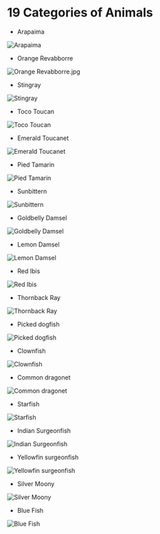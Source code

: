 # 19 Categories of Animals

+ Arapaima

![Arapaima](./img/classes/Arapaima.jpg)

+ Orange Revabborre

![Orange Revabborre.jpg](./img/classes/Orange&#32;Revabborre.jpg)

+ Stingray

![Stingray](./img/classes/Stingray.jpg)

+ Toco Toucan

![Toco Toucan](./img/classes/Toco&#32;Toucan.jpg)

+ Emerald Toucanet

![Emerald Toucanet](./img/classes/Emerald&#32;Toucanet.jpg)

+ Pied Tamarin

![Pied Tamarin](./img/classes/Pied&#32;Tamarin.png)

+ Sunbittern

![Sunbittern](./img/classes/Sunbittern.png)

+ Goldbelly Damsel

![Goldbelly Damsel](./img/classes/Goldbelly&#32;Damsel.png)

+ Lemon Damsel

![Lemon Damsel](./img/classes/Lemon&#32;Damsel.jpg)

+ Red Ibis

![Red Ibis](./img/classes/Red&#32;Ibis.jpg)

+ Thornback Ray

![Thornback Ray](./img/classes/Thornback&#32;Ray.jpg)

+ Picked dogfish

![Picked dogfish](./img/classes/Picked&#32;dogfish.png)

+ Clownfish

![Clownfish](./img/classes/Clownfish.png)

+ Common dragonet

![Common dragonet](./img/classes/Common&#32;dragonet.png)

+ Starfish

![Starfish](./img/classes/Starfish.jpg)

+ Indian Surgeonfish

![Indian Surgeonfish](./img/classes/Indian&#32;Surgeonfish.png)

+ Yellowfin surgeonfish

![Yellowfin surgeonfish](./img/classes/Yellowfin&#32;surgeonfish.png)

+ Silver Moony

![Silver Moony](./img/classes/Silver&#32;Moony.png)

+ Blue Fish

![Blue Fish](./img/classes/Blue&#32;Fish.png)

